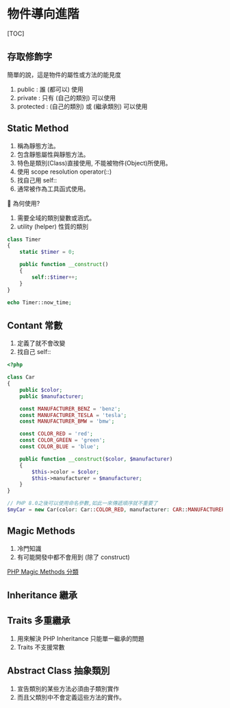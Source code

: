 # 物件導向進階

[TOC]

## 存取修飾字

簡單的說，這是物件的屬性或方法的能見度

1. public : 誰 (都可以) 使用
2. private : 只有 (自己的類別) 可以使用
3. protected : (自己的類別) 或 (繼承類別) 可以使用

## Static Method

1. 稱為靜態方法。
2. 包含靜態屬性與靜態方法。
3. 特色是類別(Class)直接使用, 不能被物件(Object)所使用。
4. 使用 scope resolution operator(::)
5. 找自己用 self::
6. 通常被作為工具函式使用。

🤔 為何使用?

1. 需要全域的類別變數或涵式。
2. utility (helper) 性質的類別

```php
class Timer
{
    static $timer = 0;

    public function __construct()
    {
        self::$timer++;
    }
}

echo Timer::now_time;
```

## Contant 常數

1. 定義了就不會改變
2. 找自己 self::

```php
<?php

class Car
{
    public $color;
    public $manufacturer;

    const MANUFACTURER_BENZ = 'benz';
    const MANUFACTURER_TESLA = 'tesla';
    const MANUFACTURER_BMW = 'bmw';

    const COLOR_RED = 'red';
    const COLOR_GREEN = 'green';
    const COLOR_BLUE = 'blue';

    public function __construct($color, $manufacturer)
    {
        $this->color = $color;
        $this->manufacturer = $manufacturer;
    }
}

// PHP 8.0之後可以使用命名參數,如此一來傳遞順序就不重要了
$myCar = new Car(color: Car::COLOR_RED, manufacturer: CAR::MANUFACTURER_BENZ);
```

## Magic Methods

1. 冷門知識
2. 有可能開發中都不會用到 (除了 construct)

[PHP Magic Methods 分類](https://imyoungyang.gitbooks.io/php7-study-group-notes/content/Chapter2/php-magic-methods.html)

## Inheritance 繼承

## Traits 多重繼承

1. 用來解決 PHP Inheritance 只能單一繼承的問題
2. Traits 不支援常數

## Abstract Class 抽象類別

1. 宣告類別的某些方法必須由子類別實作
2. 而且父類別中不會定義這些方法的實作。
